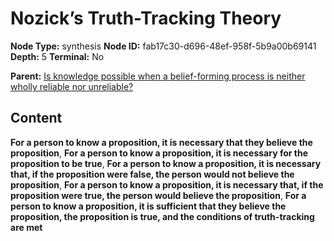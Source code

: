 # Nozick’s Truth-Tracking Theory

**Node Type:** synthesis
**Node ID:** fab17c30-d696-48ef-958f-5b9a00b69141
**Depth:** 5
**Terminal:** No

**Parent:** [Is knowledge possible when a belief-forming process is neither wholly reliable nor unreliable?](is-knowledge-possible-when-a-belief-forming-process-is-neither-wholly-reliable-nor-unreliable-antithesis-eb0a9163-19e4-4101-a102-b51ac475cbad.md)

## Content

**For a person to know a proposition, it is necessary that they believe the proposition**, **For a person to know a proposition, it is necessary for the proposition to be true**, **For a person to know a proposition, it is necessary that, if the proposition were false, the person would not believe the proposition**, **For a person to know a proposition, it is necessary that, if the proposition were true, the person would believe the proposition**, **For a person to know a proposition, it is sufficient that they believe the proposition, the proposition is true, and the conditions of truth-tracking are met**
